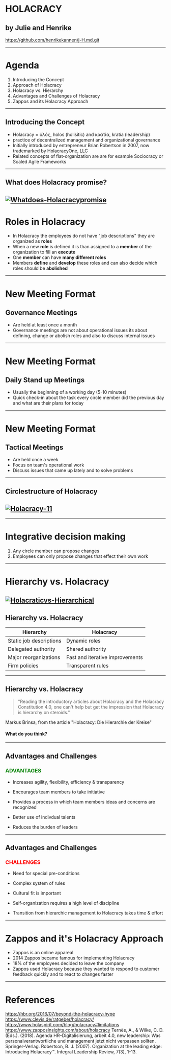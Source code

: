 # HOLACRACY
## by Julie and Henrike

https://github.com/henrikekannen/j-H.md.git

---
# Agenda
1. Introducing the Concept
2. Approach of Holacracy 
3. Holacracy vs. Hierarchy 
4. Advantages and Challenges of Holacracy 
5. Zappos and its Holacracy Approach

---
## Introducing the Concept
- Holacracy = ὁλός, holos (holisitic) and κρατία, kratía (leadership)
- practice of decentralized management and organizational governance 
- Initially introduced by entrepreneur Brian Robertson in 2007, now trademarked by HolacracyOne, LLC
- Related concepts of flat-organization are are for example Sociocracy or Scaled Agile Frameworks 


---
## What does Holacracy promise?
<a href="https://ibb.co/y0b0LT5"><img src="https://i.ibb.co/jh1h7KG/Whatdoes-Holacracypromise.jpg" alt="Whatdoes-Holacracypromise" border="0"></a>
---
# Roles in Holacracy

- In Holacracy the employees do not have "job descriptions" they are organized as **roles**
- When a new **role** is defined it is than assigned to a **member** of the organization to fill an **execute**
- One **member** can have **many different roles**
- Members **define** and **develop** these roles and can also decide which roles should be **abolished**

---
# New Meeting Format 
## Governance Meetings
- Are held at least once a month 
- Governance meetings are not about operational issues its about defining, change or abolish roles and also to discuss internal issues

---

# New Meeting Format 
## Daily Stand up Meetings 
- Usually the beginning of a working day (5-10 minutes)
- Quick check-in about the task every circle member did the previous day and what are their plans for today 

---

# New Meeting Format 
## Tactical Meetings
- Are held once a week 
- Focus on team's operational work 
- Discuss issues that came up lately and to solve problems 
---
## Circlestructure of Holacracy
<a href="https://ibb.co/MN3Qp3Q"><img src="https://i.ibb.co/RHVdPVd/Holacracy-11.jpg" alt="Holacracy-11" border="0"></a>
---
---
# Integrative decision making 

1. Any circle member can propose changes 
2. Employees can only propose changes that effect their own work 

---
# Hierarchy vs. Holacracy
<a href="https://ibb.co/47XLrDV"><img src="https://i.ibb.co/9N105fr/Holacraticvs-Hierarchical.jpg" alt="Holacraticvs-Hierarchical" border="0"></a>
---

## Hierarchy vs. Holacracy

| Hierarchy                   | Holacracy                       |
| --------------------------- | ------------------------------- |
| Static job descriptions     | Dynamic roles                   |
| Delegated authority         | Shared authority                | 
| Major reorganizations       | Fast and iterative improvements |
| Firm policies               | Transparent rules               |

---
## Hierarchy vs. Holacracy
> "Reading the introductory articles about Holacracy and the Holacracy Constitution 4.0, one can't help but get the impression that Holacracy is hierarchy on steroids." 

Markus Brinsa, from the article "Holacracy: Die Hierarchie der Kreise"

#### What do you think? 
---
## Advantages and Challenges
### <span style="color:green;">ADVANTAGES</span>

- Increases agility, flexibility, efficiency & transparency

- Encourages team members to take initiative

- Provides a process in which team members ideas and concerns are recognized

- Better use of indivdual talents

- Reduces the burden of leaders

--- 

## Advantages and Challenges
### <span style="color:red;">CHALLENGES</span>

- Need for special pre-conditions

- Complex system of rules

- Cultural fit is important

- Self-organization requires a high level of discipline

- Transition from hierarchic management to Holacracy takes time & effort

---

# Zappos and it's Holacracy Approach
- Zappos is an online appareal 
- 2014 Zappos became famous for implementing Holacracy 
- 18% of the employees decided to leave the company 
- Zappos used Holacracy because they wanted to respond to customer feedback quickly and to react to changes faster
---

# References
https://hbr.org/2016/07/beyond-the-holacracy-hype
https://www.clevis.de/ratgeber/holacracy/
https://www.holaspirit.com/blog/holacracy#limitations
https://www.zapposinsights.com/about/holacracy
Ternès, A., & Wilke, C. D. (Eds.). (2018). Agenda HR–Digitalisierung, arbeit 4.0, new leadership: Was personalverantwortliche und management jetzt nicht verpassen sollten. Springer-Verlag.
Robertson, B. J. (2007). Organization at the leading edge: Introducing Holacracy™. Integral Leadership Review, 7(3), 1-13.